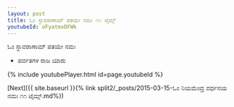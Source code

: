 ```yaml
---
layout: post
title: ಓಂ ಸ್ಥಾವರಾಣಾಮ್ ಪತಯೇ ನಮಃ ೧೧ ಟೈಮ್ಸ್
youtubeId: oFyatmxDFWk
---
```

 
 
 ಓಂ ಸ್ಥಾವರಾಣಾಮ್ ಪತಯೇ ನಮಃ  
 
 -  ಪರ್ವತಗಳ ರಾಜ ಯಾರು 
 
  
 
  
 
 
 
 
 
 


{% include youtubePlayer.html id=page.youtubeId %}
 
[Next]({{ site.baseurl }}{% link  split2/_posts/2015-03-15-ಓಂ ನಿಯಮೆಂದ್ರ ವರ್ಧನಯ ನಮಃ ೧೧ ಟೈಮ್ಸ್.md%})
 
